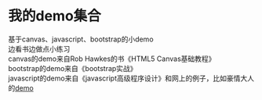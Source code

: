我的demo集合  
====
基于canvas、javascript、bootstrap的小demo   
边看书边做点小练习  
canvas的demo来自Rob Hawkes的书《HTML5 Canvas基础教程》     
bootstrap的demo来自《bootstrap实战》  
javascript的demo来自《javascript高级程序设计》和网上的例子，比如豪情大人的[demo](http://jikeytang.github.io/)

